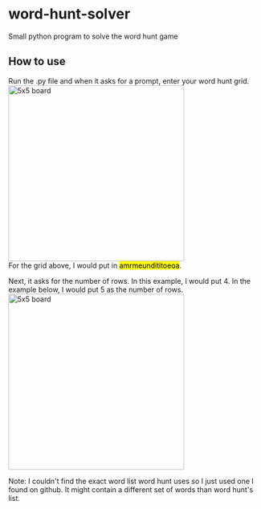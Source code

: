 # word-hunt-solver
Small python program to solve the word hunt game

## How to use
Run the .py file and when it asks for a prompt, enter your word hunt grid.
<br>
<img width="350" alt="5x5 board" src="https://github.com/milan-panta/word-hunt-solver/assets/106028082/01658be6-c3f0-4800-86f0-65a0f9d04845">
</br>
For the grid above, I would put in <mark>amrmeundititoeoa</mark>.

Next, it asks for the number of rows. In this example, I would put 4.
In the example below, I would put 5 as the number of rows.
<img width="350" alt="5x5 board" src="https://github.com/milan-panta/word-hunt-solver/assets/106028082/8c8f4549-19dd-4a1c-ab59-e57e47c030aa">

Note: I couldn't find the exact word list word hunt uses so I just used one I found on github. It might contain a different set of words than word hunt's list.

